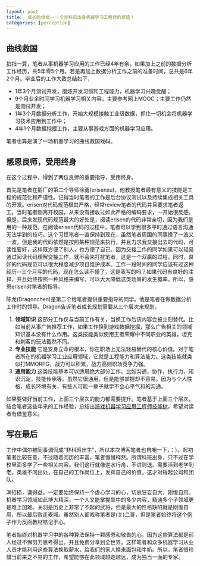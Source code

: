 ```yaml
---
layout: post
title:  成长的烦恼--一个非科班出身机器学习工程师的感悟！
categories: [perception]
---
```




## 曲线救国

掐指一算，笔者从事机器学习应用的工作已经4年有余，如果加上之前的数据分析工作经历，共5年零5个月。若是再加上数据分析工作之前的准备时间，总共是6年2个月。毕业后的工作大致总结如下，

* 1年3个月测试开发，磨炼开发习惯和工程能力，机器学习兴趣觉醒；
* 9个月业余时间学习机器学习相关内容，主要参考网上MOOC；主要工作仍然是测试开发；
* 1年3个月数据分析工作，开始大规模接触工业级数据，抓住一切机会将机器学习技术应用到工作中；
* 4年1个月数据挖掘工作，主要从事游戏方面的机器学习应用。

笔者也算是演了一场机器学习的曲线救国戏码。



## 感恩良师，受用终身

在这个过程中，得到了两位良师的重要指导，受用终身。

首先是笔者在鹅厂的第二个导师徐勇(erisenxu)，他教授笔者最有意义的技能是工程的规范化和严谨性。记得当时笔者的工作是后台协议测试以及持续集成相关工具的开发。erisen对代码规范极其严格，经常review笔者的代码并且要求笔者返工。当时笔者刚离开校园，从来没有接收过如此严格的编码要求，一开始很反感。但是，后来发现代码规范最大的好处是，阅读erisen的代码非常亲切，因为我们是用的一种规范。在阅读erisen代码的过程中，笔者可以学到很多平时通过语言沟通无法学到的技巧。这个习惯笔者一直保持到现在，虽然笔者周围的同事换了一波又一波，但是我的代码依然是按照某种规范来执行，并且力求我交接出去的代码，可读性要好，这样既方便了别人，也方便了自己。因为交接工作的同学如果可以轻易通过阅读代码理解交接工作，就不会来打扰笔者，这是一个双赢的过程。同时，良好的代码规范可以很大程度减少项目维护成本。工作一段时间的同学应该有过这种经历--三个月写的代码，现在怎么读不懂了，这是我写的吗？如果代码有良好的注释，并且始终按照一种风格来编写，可以大大降低这类场景的发生概率。所以，感恩erisen对笔者的指导。

陈龙(Dragonchen)是第二个给笔者提供重要指导的同学。他是笔者在做数据分析工作时的领导。Dragon告诉笔者成长规划需要从三个层次来规划，

1. **领域知识** 这部分工作仅与当前工作有关，当换工作后该内容会被立刻替代。比如当前从事广告推荐工作，如果工作换到游戏数据挖掘，那么广告相关的领域知识基本没有什么作用。这类技能类似使用王者荣耀中不同职业的英雄，坦克和刺客的玩法截然不同。
2. **专业技能** 它是安身立命的根本，你在职场上无法轻易替代的核心价值。对于笔者所在的机器学习工业应用领域，它就是工程能力和算法能力。这类技能就类似打MMORPG，战力可以积累，战力高则职场竞争力强。
3. **通用能力** 这类技能基本可以适用绝大部分工作。比如沟通，协作，执行力，知识沉淀，技能传承等。虽然它很通用，但是能够掌握却不容易。因为与个人性格，成长环境有关，有些人可能一辈子就学不会心平气和的沟通。

如果要做好当前工作，上面三个层次的能力都需要提升。笔者基于上面三个层次，结合笔者这些年来的工作经验，总结出[游戏机器学习应用工程师技能树](http://naotu.baidu.com/file/cefada2da4a4f91367db79555becfc95?token=eef27e1d8016efb6)，希望对读者有借鉴意义。



## 写在最后

工作中偶尔被同事调侃成“非科班出生”，所以本次博客笔者也自嘲一下，：）。起初笔者比较在意，不过随着阅历的丰富，笔者慢慢释然。所谓科班出身，只不过在学校里面多学了一些相关内容。我们这行就像逆水行舟，不进则退。需要活到老学到老。英雄不问出处，在自己的工作岗位上，发挥自己的价值，这才对得起公司和团队。

满招损，谦得益。一定要始终保持一个虚心学习的心，切忌狂妄自大，刚愎自用。机器学习领域如此博大精深，一个人又能掌握其中的多少内容，精通多个子领域更是难上加难。关羽是历史上非常了不起的武将，但是最大的性格缺陷就是刚愎自用，所以最后败走麦城。虽然别人都戏称笔者是(关)二哥，但是笔者始终将这个例子作为反面教材铭记于心。

笔者始终对机器学习中的各种算法保持一颗感恩和敬畏的心。因为这些算法都是前人经过不懈努力思考得出，并且免费分享到全世界。这样笔者和众多机器学习从业人员才能利用这些算法换取薪水，给我们的家人换来面包和牛奶。所以，笔者很珍惜当前来之不易的工作，希望能够在此领域越走越远，成为独当一面的专家。